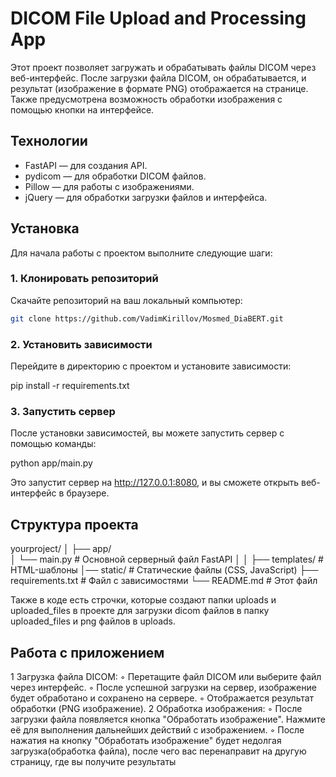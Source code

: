 # DICOM File Upload and Processing App

Этот проект позволяет загружать и обрабатывать файлы DICOM через веб-интерфейс. После загрузки файла DICOM, он обрабатывается, и результат (изображение в формате PNG) отображается на странице. Также предусмотрена возможность обработки изображения с помощью кнопки на интерфейсе.

## Технологии

- FastAPI — для создания API.
- pydicom — для обработки DICOM файлов.
- Pillow — для работы с изображениями.
- jQuery — для обработки загрузки файлов и интерфейса.

## Установка

Для начала работы с проектом выполните следующие шаги:

### 1. Клонировать репозиторий

Скачайте репозиторий на ваш локальный компьютер:

```bash
git clone https://github.com/VadimKirillov/Mosmed_DiaBERT.git
```
### 2. Установить зависимости

Перейдите в директорию с проектом и установите зависимости:

pip install -r requirements.txt

### 3. Запустить сервер
После установки зависимостей, вы можете запустить сервер с помощью команды:

python app/main.py

Это запустит сервер на http://127.0.0.1:8080, и вы сможете открыть веб-интерфейс в браузере.

## Структура проекта

yourproject/
│
├── app/        
│   └── main.py      # Основной серверный файл FastAPI
│
│ 
├── templates/             # HTML-шаблоны
│── static/                # Статические файлы (CSS, JavaScript)
├── requirements.txt       # Файл с зависимостями
└── README.md              # Этот файл

Также в коде есть строчки, которые создают папки uploads и uploaded_files в проекте для загрузки dicom файлов в папку uploaded_files и png файлов в uploads.

## Работа с приложением

 1 Загрузка файла DICOM:
 ◦ Перетащите файл DICOM или выберите файл через интерфейс.
 ◦ После успешной загрузки на сервер, изображение будет обработано и сохранено на сервере.
 ◦ Отображается результат обработки (PNG изображение).
 2 Обработка изображения:
 ◦ После загрузки файла появляется кнопка "Обработать изображение". Нажмите её для выполнения дальнейших действий с изображением.
 ◦ После нажатия на кнопку "Обработать изображение" будет недолгая загрузка(обработка файла), после чего вас перенаправит на другую страницу, где вы получите результаты
